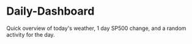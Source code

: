 # Daily-Dashboard
Quick overview of today's weather, 1 day SP500 change, and a random activity for the day.

